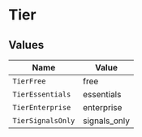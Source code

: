 # Tier


## Values

| Name              | Value             |
| ----------------- | ----------------- |
| `TierFree`        | free              |
| `TierEssentials`  | essentials        |
| `TierEnterprise`  | enterprise        |
| `TierSignalsOnly` | signals_only      |